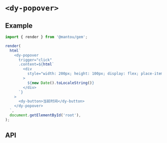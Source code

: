 # `<dy-popover>`

## Example

<gbp-sandpack dependencies="@mantou/gem, duoyun-ui">

```ts
import { render } from '@mantou/gem';

render(
  html`
    <dy-popover
      trigger="click"
      .content=${html`
        <div
          style="width: 200px; height: 100px; display: flex; place-items: center; place-content: center;"
        >
          ${new Date().toLocaleString()}
        </div>
      `}
    >
      <dy-button>当前时间</dy-button>
    </dy-popover>
  `,
  document.getElementById('root'),
);
```

</gbp-sandpack>

## API

<gbp-api name="dy-popover" src="/src/elements/popover.ts"></gbp-api>
